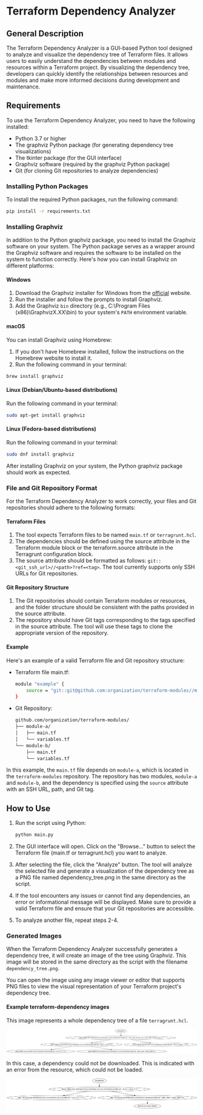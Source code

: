 # Terraform Dependency Analyzer

## General Description
The Terraform Dependency Analyzer is a GUI-based Python tool designed to analyze and visualize the dependency tree of Terraform files. It allows users to easily understand the dependencies between modules and resources within a Terraform project. By visualizing the dependency tree, developers can quickly identify the relationships between resources and modules and make more informed decisions during development and maintenance.

## Requirements
To use the Terraform Dependency Analyzer, you need to have the following installed:
- Python 3.7 or higher
- The graphviz Python package (for generating dependency tree visualizations)
- The tkinter package (for the GUI interface)
- Graphviz software (required by the graphviz Python package)
- Git (for cloning Git repositories to analyze dependencies)

### Installing Python Packages
To install the required Python packages, run the following command:
```bash
pip install -r requirements.txt
```

### Installing Graphviz

In addition to the Python graphviz package, you need to install the Graphviz software on your system. The Python package serves as a wrapper around the Graphviz software and requires the software to be installed on the system to function correctly. Here's how you can install Graphviz on different platforms:

#### Windows

1. Download the Graphviz installer for Windows from the [official](https://graphviz.org/download/) website.
2. Run the installer and follow the prompts to install Graphviz.
3. Add the Graphviz `bin` directory (e.g., C:\Program Files (x86)\GraphvizX.XX\bin) to your system's `PATH` environment variable.

#### macOS

You can install Graphviz using Homebrew:

1. If you don't have Homebrew installed, follow the instructions on the Homebrew website to install it.
2. Run the following command in your terminal:

```bash
brew install graphviz
```

#### Linux (Debian/Ubuntu-based distributions)

Run the following command in your terminal:

```bash
sudo apt-get install graphviz
```

#### Linux (Fedora-based distributions)

Run the following command in your terminal:

```bash
sudo dnf install graphviz
```

After installing Graphviz on your system, the Python graphviz package should work as expected.


### File and Git Repository Format
For the Terraform Dependency Analyzer to work correctly, your files and Git repositories should adhere to the following formats:

#### Terraform Files

1. The tool expects Terraform files to be named `main.tf` or `terragrunt.hcl`.
2. The dependencies should be defined using the source attribute in the Terraform module block or the terraform.source attribute in the Terragrunt configuration block.
3. The source attribute should be formatted as follows: `git::<git_ssh_url>//<path>?ref=<tag>`. The tool currently supports only SSH URLs for Git repositories.

#### Git Repository Structure
1. The Git repositories should contain Terraform modules or resources, and the folder structure should be consistent with the paths provided in the source attribute.
2. The repository should have Git tags corresponding to the tags specified in the source attribute. The tool will use these tags to clone the appropriate version of the repository.

#### Example 
Here's an example of a valid Terraform file and Git repository structure:
- Terraform file main.tf:

    ```bash
    module "example" {
        source = "git::git@github.com:organization/terraform-modules//module-a?ref=v1.0.0"
    }
    ```

- Git Repository:
    ```bash
    github.com/organization/terraform-modules/
    ├── module-a/
    │   ├── main.tf
    │   └── variables.tf
    └── module-b/
        ├── main.tf
        └── variables.tf
    ```

In this example, the `main.tf` file depends on `module-a`, which is located in the `terraform-modules` repository. The repository has two modules, `module-a` and `module-b`, and the dependency is specified using the `source` attribute with an SSH URL, path, and Git tag.

## How to Use

1. Run the script using Python:

    ```bash
    python main.py
    ```

2. The GUI interface will open. Click on the "Browse..." button to select the Terraform file (main.tf or terragrunt.hcl) you want to analyze.

3. After selecting the file, click the "Analyze" button. The tool will analyze the selected file and generate a visualization of the dependency tree as a PNG file named dependency_tree.png in the same directory as the script.

4. If the tool encounters any issues or cannot find any dependencies, an error or informational message will be displayed. Make sure to provide a valid Terraform file and ensure that your Git repositories are accessible.

5. To analyze another file, repeat steps 2-4.

### Generated Images

When the Terraform Dependency Analyzer successfully generates a dependency tree, it will create an image of the tree using Graphviz. This image will be stored in the same directory as the script with the filename `dependency_tree.png`.

You can open the image using any image viewer or editor that supports PNG files to view the visual representation of your Terraform project's dependency tree.

#### Example terraform-dependency images

This image represents a whole dependency tree of a file `terragrunt.hcl`.

![Dependency tree without errors](/example_images/dependency_tree.png)

In this case, a dependency could not be downloaded. This is indicated with an error from the resource, which could not be loaded.

![Dependency tree without errors](/example_images/error_downloading.png)

